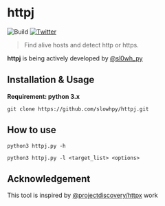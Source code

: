 # httpj

![Build](https://img.shields.io/badge/Built%20with-Python-Blue)
[![Twitter](https://img.shields.io/twitter/follow/sl0wh_py?label=Follow)](https://twitter.com/sl0wh_py)

> Find alive hosts and detect http or https.

**httpj** is being actively developed by [@sl0wh_py](https://twitter.com/sl0wh_py)

Installation & Usage
------------
**Requirement: python 3.x**
```
git clone https://github.com/slowhpy/httpj.git
```
How to use
---------------

```
python3 httpj.py -h
```

```
python3 httpj.py -l <target_list> <options>
```

Acknowledgement
--------------------

This tool is inspired by [@projectdiscovery/httpx](https://github.com/projectdiscovery/httpx) work

